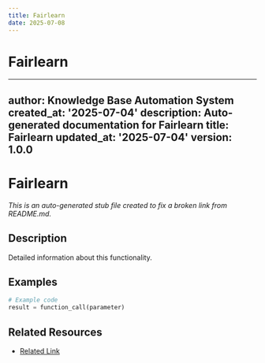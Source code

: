 ```yaml
---
title: Fairlearn
date: 2025-07-08
---
```


# Fairlearn

---
author: Knowledge Base Automation System
created_at: '2025-07-04'
description: Auto-generated documentation for Fairlearn
title: Fairlearn
updated_at: '2025-07-04'
version: 1.0.0
---

# Fairlearn

*This is an auto-generated stub file created to fix a broken link from README.md.*

## Description

Detailed information about this functionality.

## Examples

```python
# Example code
result = function_call(parameter)
```

## Related Resources

- [Related Link](./related_resource.md)
